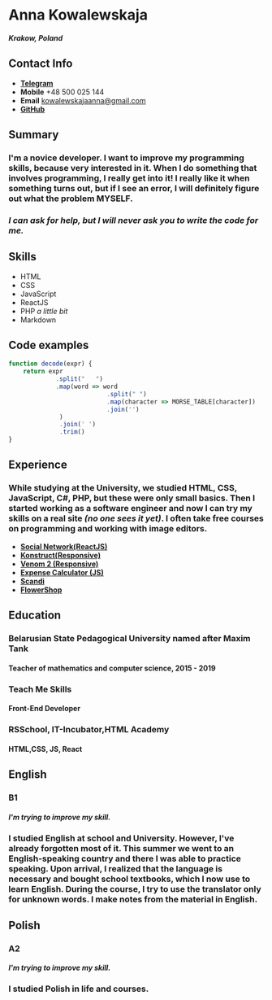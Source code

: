 # __Anna Kowalewskaja__
#### _Krakow, Poland_

## __Contact Info__
* __[Telegram](https://t.me/Kowalewskajaaa)__ 
* __Mobile__ +48 500 025 144
* __Email__ kowalewskajaanna@gmail.com
* __[GitHub](https://github.com/AnnaKowalewskaja)__ 

## __Summary__ 

### I'm a novice developer. I want to improve my programming skills, because very interested in it. When I do something that involves programming, I really get into it! I really like it when something turns out, but if I see an error, I will definitely figure out what the problem MYSELF.
### *I can ask for help, but I will never ask you to write the code for me.*

## __Skills__
* HTML
* CSS
* JavaScript
* ReactJS
* PHP *a little bit*
* Markdown

## __Code examples__
```javascript
function decode(expr) {
    return expr
             .split("   ") 
             .map(word => word
                           .split(" ") 
                           .map(character => MORSE_TABLE[character]) 
                           .join('')
              )
              .join(' ') 
              .trim()
}

```

## __Experience__
### While studying at the University, we studied HTML, CSS, JavaScript, C#, PHP, but these were only small basics. Then I started working as a software engineer and now I can try my skills on a real site _(no one sees it yet)_. I often take free courses on programming and working with image editors.

* __[Social Network(ReactJS)](https://github.com/AnnaKowalewskaja/SocialNetwork/tree/network)__
* __[Konstruct(Responsive)](https://annakowalewskaja.github.io/TMS-Task-2/?)__
* __[Venom 2 (Responsive)](https://annakowalewskaja.github.io/Venom/index.html)__ 
* __[Expense Calculator (JS)](https://annakowalewskaja.github.io/ExpenseCalculator-JS/)__ 
* __[Scandi](https://annakowalewskaja.github.io/Scandi/)__ 
* __[FlowerShop](https://annakowalewskaja.github.io/FlowerShop/)__ 

## __Education__
### __Belarusian State Pedagogical University named after Maxim Tank__
#### Teacher of mathematics and computer science, 2015 - 2019
### Teach Me Skills
#### Front-End Developer
### RSSchool, IT-Incubator,HTML Academy 
#### HTML,CSS, JS, React

## __English__
### B1
#### _I'm trying to improve my skill._
### I studied English at school and University. However, I've already forgotten most of it. This summer we went to an English-speaking country and there I was able to practice speaking. Upon arrival, I realized that the language is necessary and bought school textbooks, which I now use to learn English. During the course, I try to use the translator only for unknown words. I make notes from the material in English.

## __Polish__
### A2
#### _I'm trying to improve my skill._
### I studied Polish in life and courses.
